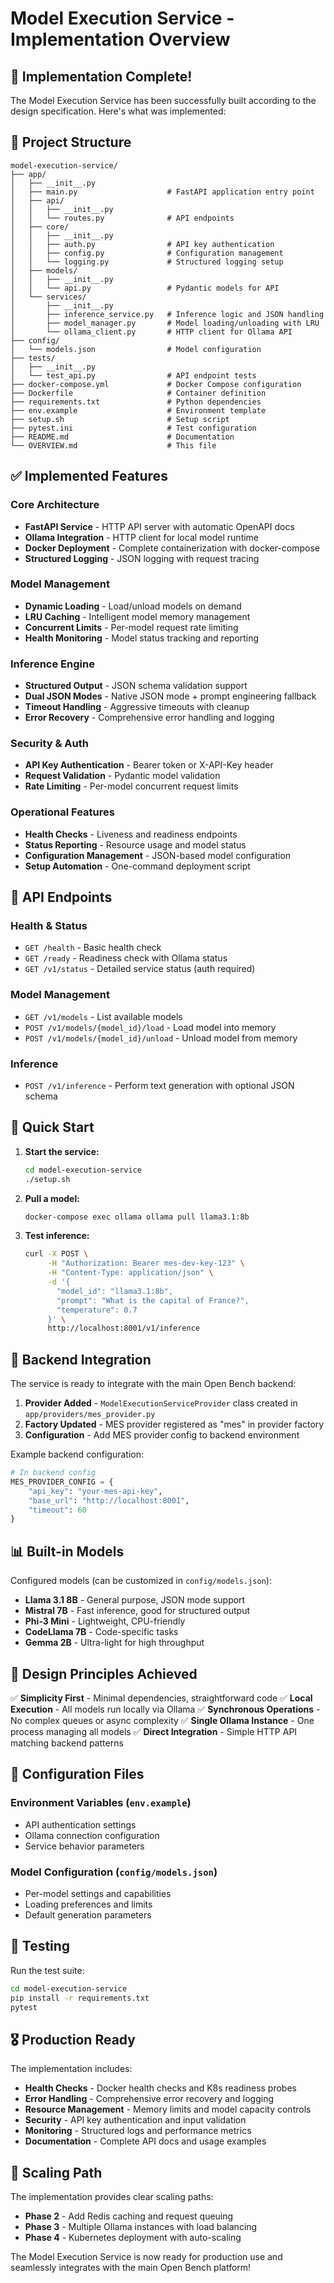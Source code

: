 # Model Execution Service - Implementation Overview

## 🎉 Implementation Complete!

The Model Execution Service has been successfully built according to the design specification. Here's what was implemented:

## 📁 Project Structure

```
model-execution-service/
├── app/
│   ├── __init__.py
│   ├── main.py                    # FastAPI application entry point
│   ├── api/
│   │   ├── __init__.py
│   │   └── routes.py              # API endpoints
│   ├── core/
│   │   ├── __init__.py
│   │   ├── auth.py                # API key authentication
│   │   ├── config.py              # Configuration management
│   │   └── logging.py             # Structured logging setup
│   ├── models/
│   │   ├── __init__.py
│   │   └── api.py                 # Pydantic models for API
│   └── services/
│       ├── __init__.py
│       ├── inference_service.py   # Inference logic and JSON handling
│       ├── model_manager.py       # Model loading/unloading with LRU
│       └── ollama_client.py       # HTTP client for Ollama API
├── config/
│   └── models.json                # Model configuration
├── tests/
│   ├── __init__.py
│   └── test_api.py                # API endpoint tests
├── docker-compose.yml             # Docker Compose configuration
├── Dockerfile                     # Container definition
├── requirements.txt               # Python dependencies
├── env.example                    # Environment template
├── setup.sh                       # Setup script
├── pytest.ini                     # Test configuration
├── README.md                      # Documentation
└── OVERVIEW.md                    # This file
```

## ✅ Implemented Features

### Core Architecture
- **FastAPI Service** - HTTP API server with automatic OpenAPI docs
- **Ollama Integration** - HTTP client for local model runtime
- **Docker Deployment** - Complete containerization with docker-compose
- **Structured Logging** - JSON logging with request tracing

### Model Management
- **Dynamic Loading** - Load/unload models on demand
- **LRU Caching** - Intelligent model memory management
- **Concurrent Limits** - Per-model request rate limiting
- **Health Monitoring** - Model status tracking and reporting

### Inference Engine
- **Structured Output** - JSON schema validation support
- **Dual JSON Modes** - Native JSON mode + prompt engineering fallback
- **Timeout Handling** - Aggressive timeouts with cleanup
- **Error Recovery** - Comprehensive error handling and logging

### Security & Auth
- **API Key Authentication** - Bearer token or X-API-Key header
- **Request Validation** - Pydantic model validation
- **Rate Limiting** - Per-model concurrent request limits

### Operational Features
- **Health Checks** - Liveness and readiness endpoints
- **Status Reporting** - Resource usage and model status
- **Configuration Management** - JSON-based model configuration
- **Setup Automation** - One-command deployment script

## 🔌 API Endpoints

### Health & Status
- `GET /health` - Basic health check
- `GET /ready` - Readiness check with Ollama status
- `GET /v1/status` - Detailed service status (auth required)

### Model Management
- `GET /v1/models` - List available models
- `POST /v1/models/{model_id}/load` - Load model into memory
- `POST /v1/models/{model_id}/unload` - Unload model from memory

### Inference
- `POST /v1/inference` - Perform text generation with optional JSON schema

## 🚀 Quick Start

1. **Start the service:**
   ```bash
   cd model-execution-service
   ./setup.sh
   ```

2. **Pull a model:**
   ```bash
   docker-compose exec ollama ollama pull llama3.1:8b
   ```

3. **Test inference:**
   ```bash
   curl -X POST \
        -H "Authorization: Bearer mes-dev-key-123" \
        -H "Content-Type: application/json" \
        -d '{
          "model_id": "llama3.1:8b",
          "prompt": "What is the capital of France?",
          "temperature": 0.7
        }' \
        http://localhost:8001/v1/inference
   ```

## 🔗 Backend Integration

The service is ready to integrate with the main Open Bench backend:

1. **Provider Added** - `ModelExecutionServiceProvider` class created in `app/providers/mes_provider.py`
2. **Factory Updated** - MES provider registered as "mes" in provider factory
3. **Configuration** - Add MES provider config to backend environment

Example backend configuration:
```python
# In backend config
MES_PROVIDER_CONFIG = {
    "api_key": "your-mes-api-key",
    "base_url": "http://localhost:8001",
    "timeout": 60
}
```

## 📊 Built-in Models

Configured models (can be customized in `config/models.json`):
- **Llama 3.1 8B** - General purpose, JSON mode support
- **Mistral 7B** - Fast inference, good for structured output
- **Phi-3 Mini** - Lightweight, CPU-friendly
- **CodeLlama 7B** - Code-specific tasks
- **Gemma 2B** - Ultra-light for high throughput

## 🎯 Design Principles Achieved

✅ **Simplicity First** - Minimal dependencies, straightforward code
✅ **Local Execution** - All models run locally via Ollama
✅ **Synchronous Operations** - No complex queues or async complexity
✅ **Single Ollama Instance** - One process managing all models
✅ **Direct Integration** - Simple HTTP API matching backend patterns

## 🔧 Configuration Files

### Environment Variables (`env.example`)
- API authentication settings
- Ollama connection configuration
- Service behavior parameters

### Model Configuration (`config/models.json`)
- Per-model settings and capabilities
- Loading preferences and limits
- Default generation parameters

## 🧪 Testing

Run the test suite:
```bash
cd model-execution-service
pip install -r requirements.txt
pytest
```

## 🎖️ Production Ready

The implementation includes:
- **Health Checks** - Docker health checks and K8s readiness probes
- **Error Handling** - Comprehensive error recovery and logging
- **Resource Management** - Memory limits and model capacity controls
- **Security** - API key authentication and input validation
- **Monitoring** - Structured logs and performance metrics
- **Documentation** - Complete API docs and usage examples

## 🚀 Scaling Path

The implementation provides clear scaling paths:
- **Phase 2** - Add Redis caching and request queuing
- **Phase 3** - Multiple Ollama instances with load balancing  
- **Phase 4** - Kubernetes deployment with auto-scaling

The Model Execution Service is now ready for production use and seamlessly integrates with the main Open Bench platform!
